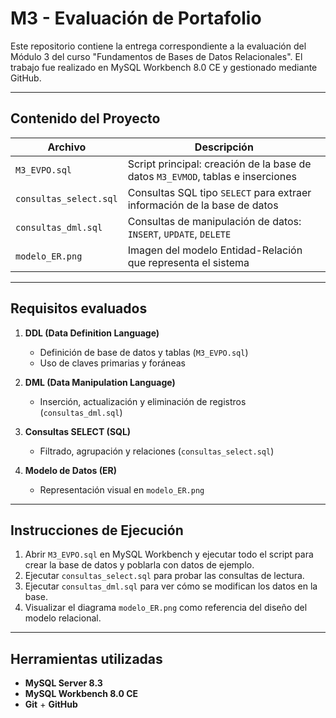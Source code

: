 # M3 - Evaluación de Portafolio

Este repositorio contiene la entrega correspondiente a la evaluación del Módulo 3 del curso "Fundamentos de Bases de Datos Relacionales". El trabajo fue realizado en MySQL Workbench 8.0 CE y gestionado mediante GitHub.

---

## Contenido del Proyecto

| Archivo                | Descripción                                                                 |
|------------------------|-----------------------------------------------------------------------------|
| `M3_EVPO.sql`          | Script principal: creación de la base de datos `M3_EVMOD`, tablas e inserciones |
| `consultas_select.sql` | Consultas SQL tipo `SELECT` para extraer información de la base de datos     |
| `consultas_dml.sql`    | Consultas de manipulación de datos: `INSERT`, `UPDATE`, `DELETE`              |
| `modelo_ER.png`        | Imagen del modelo Entidad-Relación que representa el sistema                 |

---

## Requisitos evaluados

1. **DDL (Data Definition Language)**  
   - Definición de base de datos y tablas (`M3_EVPO.sql`)
   - Uso de claves primarias y foráneas

2. **DML (Data Manipulation Language)**  
   - Inserción, actualización y eliminación de registros (`consultas_dml.sql`)

3. **Consultas SELECT (SQL)**  
   - Filtrado, agrupación y relaciones (`consultas_select.sql`)

4. **Modelo de Datos (ER)**  
   - Representación visual en `modelo_ER.png`

---

## Instrucciones de Ejecución

1. Abrir `M3_EVPO.sql` en MySQL Workbench y ejecutar todo el script para crear la base de datos y poblarla con datos de ejemplo.
2. Ejecutar `consultas_select.sql` para probar las consultas de lectura.
3. Ejecutar `consultas_dml.sql` para ver cómo se modifican los datos en la base.
4. Visualizar el diagrama `modelo_ER.png` como referencia del diseño del modelo relacional.

---

## Herramientas utilizadas

- **MySQL Server 8.3**
- **MySQL Workbench 8.0 CE**
- **Git** + **GitHub**
